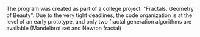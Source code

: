 The program was created as part of a college project: "Fractals. Geometry of Beauty".
Due to the very tight deadlines, the code organization is at the level of an early prototype, and only two fractal generation algorithms are available (Mandelbrot set and Newton fractal)